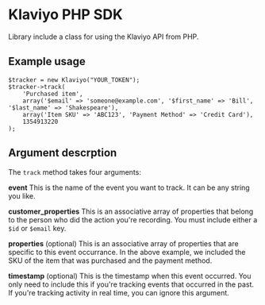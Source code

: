 Klaviyo PHP SDK
============

Library include a class for using the Klaviyo API from PHP.

Example usage
-------------

    $tracker = new Klaviyo("YOUR_TOKEN");
    $tracker->track(
        'Purchased item',
        array('$email' => 'someone@example.com', '$first_name' => 'Bill', '$last_name' => 'Shakespeare'),
        array('Item SKU' => 'ABC123', 'Payment Method' => 'Credit Card'),
        1354913220
    );

Argument descrption
-------------

The `track` method takes four arguments:

**event** This is the name of the event you want to track. It can be any string you like.

**customer_properties** This is an associative array of properties that belong to the person who did the action you're recording. You must include either a `$id` or `$email` key.

**properties** (optional) This is an associative array of properties that are specific to this event occurrance. In the above example, we included the SKU of the item that was purchased and the payment method.

**timestamp** (optional) This is the timestamp when this event occurred. You only need to include this if you're tracking events that occurred in the past. If you're tracking activity in real time, you can ignore this argument.